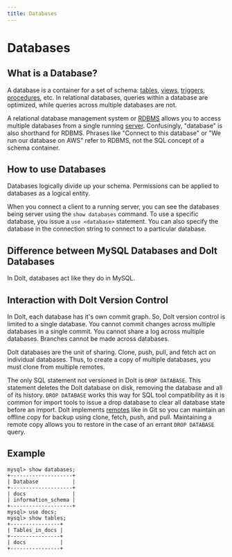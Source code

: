 ```yaml
---
title: Databases
---
```


# Databases

## What is a Database?

A database is a container for a set of schema: [tables](./table.md), [views](./views.md), [triggers](./triggers.md), [procedures](./procedures.md), etc. In relational databases, queries within a database are optimized, while queries across multiple databases are not. 

A relational database management system or [RDBMS](../rdbms/README.md) allows you to access multiple databases from a single running [server](../rdbms/server.md). Confusingly, "database" is also shorthand for RDBMS. Phrases like "Connect to this database" or "We run our database on AWS" refer to RDBMS, not the SQL concept of a schema container. 

## How to use Databases

Databases logically divide up your schema. Permissions can be applied to databases as a logical entity.

When you connect a client to a running server, you can see the databases being server using the `show databases` command. To use a specific database, you issue a `use <database>` statement. You can also specify the database in the connection string to connect to a particular database.

## Difference between MySQL Databases and Dolt Databases

In Dolt, databases act like they do in MySQL.

## Interaction with Dolt Version Control

In Dolt, each database has it's own commit graph. So, Dolt version control is limited to a single database. You cannot commit changes across multiple databases in a single commit. You cannot share a log across multiple databases. Branches cannot be made across databases.

Dolt databases are the unit of sharing. Clone, push, pull, and fetch act on individual databases. Thus, to create a copy of multiple databases, you must clone from multiple remotes. 

The only SQL statement not versioned in Dolt is `DROP DATABASE`. This statement deletes the Dolt database on disk, removing the database and all of its history. `DROP DATABASE` works this way for SQL tool compatibility as it is common for import tools to issue a drop database to clear all database state before an import. Dolt implements [remotes](../git/remotes.md) like in Git so you can maintain an offline copy for backup using clone, fetch, push, and pull. Maintaining a remote copy allows you to restore in the case of an errant `DROP DATABASE` query.

## Example

```
mysql> show databases;
+--------------------+
| Database           |
+--------------------+
| docs               |
| information_schema |
+--------------------+
mysql> use docs;
mysql> show tables;
+----------------+
| Tables_in_docs |
+----------------+
| docs           |
+----------------+
```